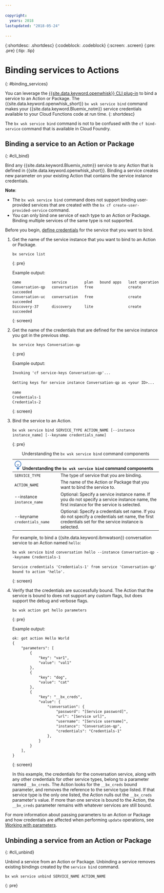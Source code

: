 ```yaml
---

copyright:
  years: 2018
lastupdated: "2018-05-24"

---
```


{:shortdesc: .shortdesc}
{:codeblock: .codeblock}
{:screen: .screen}
{:pre: .pre}
{:tip: .tip}

# Binding services to Actions
{: #binding_services}

You can leverage the [{{site.data.keyword.openwhisk}} CLI plug-in](./bluemix_cli.html) to bind a service to an Action or Package. The {{site.data.keyword.openwhisk_short}} `bx wsk service bind` command makes your {{site.data.keyword.Bluemix_notm}} service credentials available to your Cloud Functions code at run time.
{: shortdesc}

The `bx wsk service bind` command is not to be confused with the `cf bind-service` command that is available in Cloud Foundry.

## Binding a service to an Action or Package
{: #cli_bind}

Bind any {{site.data.keyword.Bluemix_notm}} service to any Action that is defined in {{site.data.keyword.openwhisk_short}}. Binding a service creates new parameter on your existing Action that contains the service instance credentials.

**Note**:
* The `bx wsk service bind` command does not support binding user-provided services that are created with the `bx cf create-user-provided-service` command.
* You can only bind one service of each type to an Action or Package. Binding multiple services of the same type is not supported.

Before you begin, [define credentials](/docs/apps/reqnsi.html#accser_external) for the service that you want to bind.

1. Get the name of the service instance that you want to bind to an Action or Package.
    ```
    bx service list
    ```
    {: pre}

    Example output:
    ```
    name              service        plan   bound apps   last operation
    Conversation-qp   conversation   free                create succeeded
    Conversation-uc   conversation   free                create succeeded
    Discovery-37      discovery      lite                create succeeded
    ```
    {: screen}

2. Get the name of the credentials that are defined for the service instance you got in the previous step.
    ```
    bx service keys Conversation-qp
    ```
    {: pre}

    Example output:
    ```
    Invoking 'cf service-keys Conversation-qp'...

    Getting keys for service instance Conversation-qp as <your ID>...

    name
    Credentials-1
    Credentials-2
    ```
    {: screen}

3. Bind the service to an Action.
    ```
    bx wsk service bind SERVICE_TYPE ACTION_NAME [--instance instance_name] [--keyname credentials_name]
    ```
    {: pre}

    <table>
    <caption>Understanding the <code>bx wsk service bind</code> command components</caption>
    <thead>
    <th colspan=2><img src="images/idea.png" alt="Idea icon"/> Understanding the <code>bx wsk service bind</code> command components</th>
    </thead>
    <tbody>
    <tr>
    <td><code>SERVICE_TYPE</code></td>
    <td>The type of service that you are binding.</td>
    </tr>
    <tr>
    <td><code>ACTION_NAME</code></td>
    <td>The name of the Action or Package that you want to bind the service to.</td>
    </tr>
    <tr>
    <td>--instance <code>instance_name</code></td>
    <td>Optional: Specify a service instance name. If you do not specify a service instance name, the first instance for the service is selected.</td>
    </tr>
    <tr>
    <td>--keyname <code>credentials_name</code></td>
    <td>Optional: Specify a credentials set name. If you do not specify a credentials set name, the first credentials set for the service instance is selected.</td>
    </tr>
    </tbody></table>

    For example, to bind a {{site.data.keyword.ibmwatson}} conversation service to an Action named `hello`:
    ```
    bx wsk service bind conversation hello --instance Conversation-qp --keyname Credentials-1

    Service credentials 'Credentials-1' from service 'Conversation-qp' bound to action 'hello'.
    ```
    {: screen}

4. Verify that the credentials are successfully bound. The Action that the service is bound to does not support any custom flags, but does support the debug and verbose flags.
    ```
    bx wsk action get hello parameters
    ```
    {: pre}

    Example output:
    ```
    ok: got action Hello World
    {
        "parameters": [
            {
                "key": "var1",
                "value": "val1"
            },
            {
                "key": "dog",
                "value": "cat"
            },
            {
                "key": "__bx_creds",
                "value": {
                    "conversation": {
                        "password": "[Service password]",
                        "url": "[Service url]",
                        "username": "[Service username]",
                        "instance": "Conversation-qp",
                        "credentials": "Credentials-1"
                    },
                }
            }
        ],
    }
    ```
    {: screen}

    In this example, the credentials for the conversation service, along with any other credentials for other service types, belong to a parameter named `__bx_creds`. The Action looks for the `__bx_creds` bound parameter, and removes the reference to the service type listed. If that service type is the only one listed, the Action nulls out the `__bx_creds` parameter's value. If more than one service is bound to the Action, the `__bx_creds` parameter remains with whatever services are still bound.

For more information about passing parameters to an Action or Package and how credentials are affected when performing `update` operations, see [Working with parameters](./parameters.html#pass-params-action).


## Unbinding a service from an Action or Package
{: #cli_unbind}

Unbind a service from an Action or Package. Unbinding a service removes existing bindings created by the `service bind` command.

```
bx wsk service unbind SERVICE_NAME ACTION_NAME
```
{: pre}
